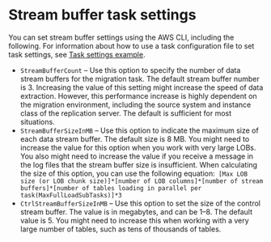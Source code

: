 # Stream buffer task settings<a name="CHAP_Tasks.CustomizingTasks.TaskSettings.StreamBuffer"></a>

You can set stream buffer settings using the AWS CLI, including the following\. For information about how to use a task configuration file to set task settings, see [Task settings example](CHAP_Tasks.CustomizingTasks.TaskSettings.md#CHAP_Tasks.CustomizingTasks.TaskSettings.Example)\. 
+ `StreamBufferCount` – Use this option to specify the number of data stream buffers for the migration task\. The default stream buffer number is 3\. Increasing the value of this setting might increase the speed of data extraction\. However, this performance increase is highly dependent on the migration environment, including the source system and instance class of the replication server\. The default is sufficient for most situations\.
+ `StreamBufferSizeInMB` – Use this option to indicate the maximum size of each data stream buffer\. The default size is 8 MB\. You might need to increase the value for this option when you work with very large LOBs\. You also might need to increase the value if you receive a message in the log files that the stream buffer size is insufficient\. When calculating the size of this option, you can use the following equation:` [Max LOB size (or LOB chunk size)]*[number of LOB columns]*[number of stream buffers]*[number of tables loading in parallel per task(MaxFullLoadSubTasks)]*3`
+ `CtrlStreamBufferSizeInMB` – Use this option to set the size of the control stream buffer\. The value is in megabytes, and can be 1–8\. The default value is 5\. You might need to increase this when working with a very large number of tables, such as tens of thousands of tables\.